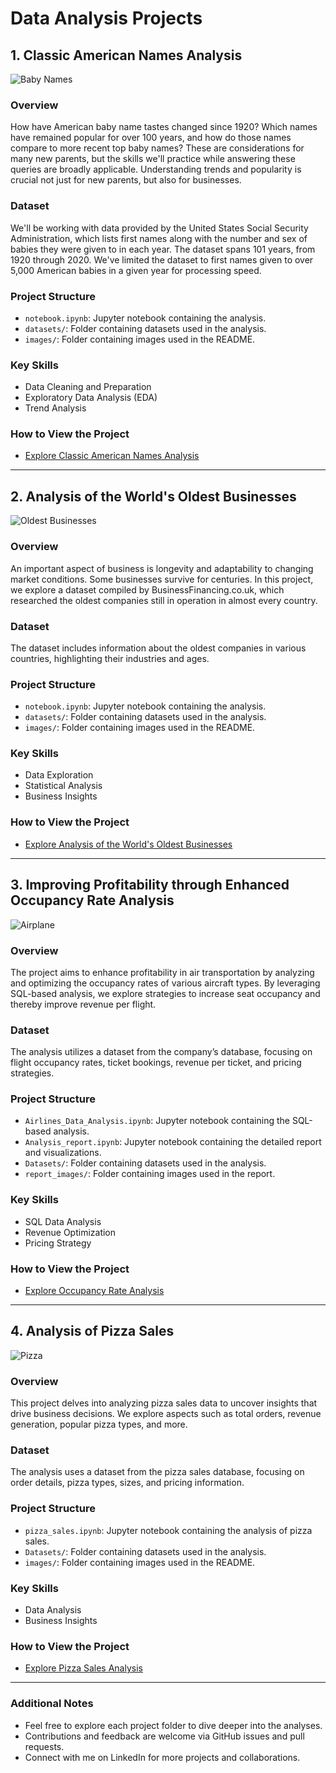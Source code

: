 # Data Analysis Projects

## 1. Classic American Names Analysis

![Baby Names](images/baby_names.jpg)

### Overview
How have American baby name tastes changed since 1920? Which names have remained popular for over 100 years, and how do those names compare to more recent top baby names? These are considerations for many new parents, but the skills we'll practice while answering these queries are broadly applicable. Understanding trends and popularity is crucial not just for new parents, but also for businesses.

### Dataset
We'll be working with data provided by the United States Social Security Administration, which lists first names along with the number and sex of babies they were given to in each year. The dataset spans 101 years, from 1920 through 2020. We've limited the dataset to first names given to over 5,000 American babies in a given year for processing speed.

### Project Structure
- `notebook.ipynb`: Jupyter notebook containing the analysis.
- `datasets/`: Folder containing datasets used in the analysis.
- `images/`: Folder containing images used in the README.

### Key Skills
- Data Cleaning and Preparation
- Exploratory Data Analysis (EDA)
- Trend Analysis

### How to View the Project
- [Explore Classic American Names Analysis](https://github.com/Pranshulx26/SQL_PROJECTS/blob/main/Analyzing%20American%20Baby%20Name%20Trends/notebook.ipynb)

---

## 2. Analysis of the World's Oldest Businesses

![Oldest Businesses](images/400px-Eingang_zum_St._Peter_Stiftskeller.jpg)

### Overview
An important aspect of business is longevity and adaptability to changing market conditions. Some businesses survive for centuries. In this project, we explore a dataset compiled by BusinessFinancing.co.uk, which researched the oldest companies still in operation in almost every country.

### Dataset
The dataset includes information about the oldest companies in various countries, highlighting their industries and ages.

### Project Structure
- `notebook.ipynb`: Jupyter notebook containing the analysis.
- `datasets/`: Folder containing datasets used in the analysis.
- `images/`: Folder containing images used in the README.

### Key Skills
- Data Exploration
- Statistical Analysis
- Business Insights

### How to View the Project
- [Explore Analysis of the World's Oldest Businesses](https://github.com/Pranshulx26/SQL_PROJECTS/blob/main/analysis_of_the_worlds_oldest_businesses/notebook.ipynb)

---

## 3. Improving Profitability through Enhanced Occupancy Rate Analysis

![Airplane](Airline_Data_Analysis/airplane.jpg)

### Overview
The project aims to enhance profitability in air transportation by analyzing and optimizing the occupancy rates of various aircraft types. By leveraging SQL-based analysis, we explore strategies to increase seat occupancy and thereby improve revenue per flight.

### Dataset
The analysis utilizes a dataset from the company’s database, focusing on flight occupancy rates, ticket bookings, revenue per ticket, and pricing strategies.

### Project Structure
- `Airlines_Data_Analysis.ipynb`: Jupyter notebook containing the SQL-based analysis.
- `Analysis_report.ipynb`: Jupyter notebook containing the detailed report and visualizations.
- `Datasets/`: Folder containing datasets used in the analysis.
- `report_images/`: Folder containing images used in the report.

### Key Skills
- SQL Data Analysis
- Revenue Optimization
- Pricing Strategy

### How to View the Project
- [Explore Occupancy Rate Analysis](https://github.com/Pranshulx26/SQL_PROJECTS/blob/main/Airline_Data_Analysis)

---

## 4. Analysis of Pizza Sales

![Pizza](pizza_sales/images/pizza.jpg)

### Overview
This project delves into analyzing pizza sales data to uncover insights that drive business decisions. We explore aspects such as total orders, revenue generation, popular pizza types, and more.

### Dataset
The analysis uses a dataset from the pizza sales database, focusing on order details, pizza types, sizes, and pricing information.

### Project Structure
- `pizza_sales.ipynb`: Jupyter notebook containing the analysis of pizza sales.
- `Datasets/`: Folder containing datasets used in the analysis.
- `images/`: Folder containing images used in the README.

### Key Skills
- Data Analysis
- Business Insights

### How to View the Project
- [Explore Pizza Sales Analysis](https://github.com/Pranshulx26/SQL_PROJECTS/blob/main/pizza_sales/pizza_sales.ipynb)

---

### Additional Notes
- Feel free to explore each project folder to dive deeper into the analyses.
- Contributions and feedback are welcome via GitHub issues and pull requests.
- Connect with me on LinkedIn for more projects and collaborations.
